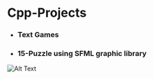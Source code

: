 # Cpp-Projects

- ### Text Games
- ### 15-Puzzle using SFML graphic library
![Alt Text](https://github.com/haris-mujeeb/Cpp-Projects/blob/main/15_Puzzle/15-Puzzle.gif)

